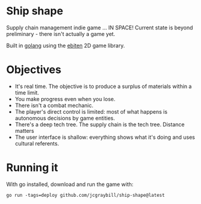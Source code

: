 # Ship shape
Supply chain management indie game ... IN SPACE! Current state is beyond preliminary - there isn't actually a game yet. 

Built in [golang](https://go.dev/) using the [ebiten](https://ebiten.org/) 2D game library.

# Objectives
* It's real time. The objective is to produce a surplus of materials within a time limit.
* You make progress even when you lose.
* There isn't a combat mechanic.
* The player's direct control is limited: most of what happens is autonomous decisions by game entities.
* There's a deep tech tree. The supply chain is the tech tree. Distance matters
* The user interface is shallow: everything shows what it's doing and uses cultural referents.

# Running it

With go installed, download and run the game with:

```
go run -tags=deploy github.com/jcgraybill/ship-shape@latest
```

